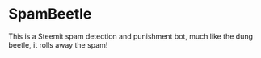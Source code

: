 # SpamBeetle
This is a Steemit spam detection and punishment bot, much like the dung beetle, it rolls away the spam!
